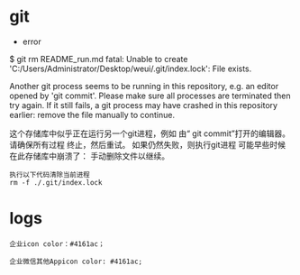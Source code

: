 # git

- error

$ git rm README_run.md
fatal: Unable to create 'C:/Users/Administrator/Desktop/weui/.git/index.lock': File exists.

Another git process seems to be running in this repository, e.g.
an editor opened by 'git commit'. Please make sure all processes
are terminated then try again. If it still fails, a git process
may have crashed in this repository earlier:
remove the file manually to continue.

这个存储库中似乎正在运行另一个git进程，例如
由“ git commit”打开的编辑器。 请确保所有过程
终止，然后重试。 如果仍然失败，则执行git进程
可能早些时候在此存储库中崩溃了：
手动删除文件以继续。

~~~
执行以下代码清除当前进程
rm -f ./.git/index.lock
~~~

# logs

~~~
企业icon color：#4161ac；
~~~

~~~
企业微信其他Appicon color: #4161ac;
~~~